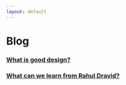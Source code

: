 ```yaml
---
layout: default
---
```


# Blog

### [What is good design?](https://www.notion.so/What-is-good-design-a125753dbe1b43a38aee78dfbe023468)

### [What can we learn from Rahul Dravid?](https://www.notion.so/What-can-we-learn-from-Rahul-Dravid-ec0c48e4804c4d8fa0b2822945aa82f2)